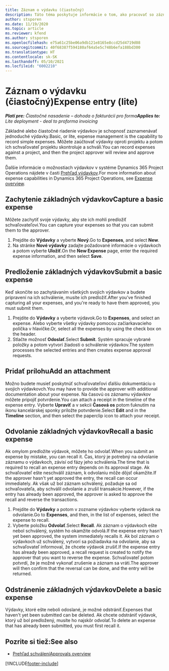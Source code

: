 ```yaml
---
title: Záznam o výdavku (čiastočný)
description: Táto téma poskytuje informácie o tom, ako pracovať so záznamom o výdavku pri čiastočnom nasadení.
author: stsporen
ms.date: 11/19/2020
ms.topic: article
ms.reviewer: kfend
ms.author: stsporen
ms.openlocfilehash: e75a61c25be06a9db121e8165e8ccd25d4719d08
ms.sourcegitcommit: 40f68387f594180af64a5e5c748b6efa188bd300
ms.translationtype: HT
ms.contentlocale: sk-SK
ms.lasthandoff: 05/10/2021
ms.locfileid: "6002210"
---
```

# <a name="expense-entry-lite"></a><span data-ttu-id="45b35-103">Záznam o výdavku (čiastočný)</span><span class="sxs-lookup"><span data-stu-id="45b35-103">Expense entry (lite)</span></span>

<span data-ttu-id="45b35-104">_**Platí pre:** Čiastočné nasadenie – dohoda o fakturácii pro forma_</span><span class="sxs-lookup"><span data-stu-id="45b35-104">_**Applies to:** Lite deployment - deal to proforma invoicing_</span></span>

<span data-ttu-id="45b35-105">Základné alebo čiastočné riadenie výdavkov je schopnosť zaznamenávať jednoduché výdavky.</span><span class="sxs-lookup"><span data-stu-id="45b35-105">Basic, or lite, expense management is the capability to record simple expenses.</span></span> <span data-ttu-id="45b35-106">Môžete zaúčtovať výdavky oproti projektu a potom ich schvaľovateľ projektu skontroluje a schváli.</span><span class="sxs-lookup"><span data-stu-id="45b35-106">You can record expenses against a project, and then the project approver will review and approve them.</span></span>

<span data-ttu-id="45b35-107">Ďalšie informácie o možnostiach výdavkov v systéme Dynamics 365 Project Operations nájdete v časti [Prehľad výdavkov](expense-overview.md).</span><span class="sxs-lookup"><span data-stu-id="45b35-107">For more information about expense capabilities in Dynamics 365 Project Operations, see [Expense overview](expense-overview.md).</span></span>

## <a name="capture-a-basic-expense"></a><span data-ttu-id="45b35-108">Zachytenie základných výdavkov</span><span class="sxs-lookup"><span data-stu-id="45b35-108">Capture a basic expense</span></span>

<span data-ttu-id="45b35-109">Môžete zachytiť svoje výdavky, aby ste ich mohli predložiť schvaľovateľovi.</span><span class="sxs-lookup"><span data-stu-id="45b35-109">You can capture your expenses so that you can submit them to the approver.</span></span>

1. <span data-ttu-id="45b35-110">Prejdite do **Výdavky** a vyberte **Nový**.</span><span class="sxs-lookup"><span data-stu-id="45b35-110">Go to **Expenses**, and select **New**.</span></span>
2. <span data-ttu-id="45b35-111">Na stránke **Nové výdavky** zadajte požadované informácie o výdavkoch a potom vyberte **Uložiť**.</span><span class="sxs-lookup"><span data-stu-id="45b35-111">On the **New Expense** page, enter the required expense information, and then select **Save**.</span></span>

## <a name="submit-a-basic-expense"></a><span data-ttu-id="45b35-112">Predloženie základných výdavkov</span><span class="sxs-lookup"><span data-stu-id="45b35-112">Submit a basic expense</span></span>

<span data-ttu-id="45b35-113">Keď skončíte so zachytávaním všetkých svojich výdavkov a budete pripravení na ich schválenie, musíte ich predložiť.</span><span class="sxs-lookup"><span data-stu-id="45b35-113">After you've finished capturing all your expenses, and you're ready to have them approved, you must submit them.</span></span>

1. <span data-ttu-id="45b35-114">Prejdite do **Výdavky** a vyberte výdavok.</span><span class="sxs-lookup"><span data-stu-id="45b35-114">Go to **Expenses**, and select an expense.</span></span> <span data-ttu-id="45b35-115">Alebo vyberte všetky výdavky pomocou začiarkavacieho políčka v hlavičke.</span><span class="sxs-lookup"><span data-stu-id="45b35-115">Or, select all the expenses by using the check box on the header.</span></span>
2. <span data-ttu-id="45b35-116">Stlačte možnosť **Odoslať**.</span><span class="sxs-lookup"><span data-stu-id="45b35-116">Select **Submit**.</span></span> <span data-ttu-id="45b35-117">Systém spracuje vybrané položky a potom vytvorí žiadosti o schválenie výdavkov.</span><span class="sxs-lookup"><span data-stu-id="45b35-117">The system processes the selected entries and then creates expense approval requests.</span></span>

## <a name="add-an-attachment"></a><span data-ttu-id="45b35-118">Pridať prílohu</span><span class="sxs-lookup"><span data-stu-id="45b35-118">Add an attachment</span></span>

<span data-ttu-id="45b35-119">Možno budete musieť poskytnúť schvaľovateľovi ďalšiu dokumentáciu o svojich výdavkovch.</span><span class="sxs-lookup"><span data-stu-id="45b35-119">You may have to provide the approver with additional documentation about your expense.</span></span> <span data-ttu-id="45b35-120">Na časovú os záznamu výdavkov môžete pripojiť potvrdenie.</span><span class="sxs-lookup"><span data-stu-id="45b35-120">You can attach a receipt in the timeline of the expense entry.</span></span> <span data-ttu-id="45b35-121">Vyberte **Upraviť** a v sekcii **Časová os** potom ťuknutím na ikonu kancelárskej sponky priložte potvrdenie.</span><span class="sxs-lookup"><span data-stu-id="45b35-121">Select **Edit** and in the **Timeline** section, and then select the paperclip icon to attach your receipt.</span></span>

## <a name="recall-a-basic-expense"></a><span data-ttu-id="45b35-122">Odvolanie základných výdavkov</span><span class="sxs-lookup"><span data-stu-id="45b35-122">Recall a basic expense</span></span>

<span data-ttu-id="45b35-123">Ak omylom predložíte výdavok, môžete ho odvolať.</span><span class="sxs-lookup"><span data-stu-id="45b35-123">When you submit an expense by mistake, you can recall it.</span></span> <span data-ttu-id="45b35-124">Čas, ktorý je potrebný na odvolanie záznamu o výdavkoch, závisí od fázy jeho schválenia.</span><span class="sxs-lookup"><span data-stu-id="45b35-124">The time that is required to recall an expense entry depends on its approval stage.</span></span>  <span data-ttu-id="45b35-125">Ak schvaľovateľ ešte neschválil záznam, k odvolaniu môže dôjsť okamžite.</span><span class="sxs-lookup"><span data-stu-id="45b35-125">If the approver hasn't yet approved the entry, the recall can occur immediately.</span></span> <span data-ttu-id="45b35-126">Ak však už bol záznam schválený, požaduje sa od schvaľovateľa, aby schválil odvolanie a zrušil transakcie.</span><span class="sxs-lookup"><span data-stu-id="45b35-126">However, if the entry has already been approved, the approver is asked to approve the recall and reverse the transactions.</span></span>

1. <span data-ttu-id="45b35-127">Prejdite do **Výdavky** a potom v zozname výdavkov vyberte výdavok na odvolanie.</span><span class="sxs-lookup"><span data-stu-id="45b35-127">Go to **Expenses**, and then, in the list of expenses, select the expense to recall.</span></span>
2. <span data-ttu-id="45b35-128">Vyberte položku **Odvolať**.</span><span class="sxs-lookup"><span data-stu-id="45b35-128">Select **Recall**.</span></span> <span data-ttu-id="45b35-129">Ak záznam o výdavkoch ešte nebol schválený, systém ho okamžite odvolá.</span><span class="sxs-lookup"><span data-stu-id="45b35-129">If the expense entry hasn't yet been approved, the system immediately recalls it.</span></span> <span data-ttu-id="45b35-130">Ak bol záznam o výdavkoch už schválený, vytvorí sa požiadavka na odvolanie, aby sa schvaľovateľ informoval, že chcete výdavok zrušiť.</span><span class="sxs-lookup"><span data-stu-id="45b35-130">If the expense entry has already been approved, a recall request is created to notify the approver that you want to reverse the expense.</span></span> <span data-ttu-id="45b35-131">Schvaľovateľ potom potvrdí, že je možné vykonať zrušenie a záznam sa vráti.</span><span class="sxs-lookup"><span data-stu-id="45b35-131">The approver will then confirm that the reversal can be done, and the entry will be returned.</span></span>

## <a name="delete-a-basic-expense"></a><span data-ttu-id="45b35-132">Odstránenie základných výdavkov</span><span class="sxs-lookup"><span data-stu-id="45b35-132">Delete a basic expense</span></span>

<span data-ttu-id="45b35-133">Výdavky, ktoré ešte neboli odoslané, je možné odstrániť.</span><span class="sxs-lookup"><span data-stu-id="45b35-133">Expenses that haven't yet been submitted can be deleted.</span></span> <span data-ttu-id="45b35-134">Ak chcete odstrániť výdavok, ktorý už bol predložený, musíte ho najskôr odvolať.</span><span class="sxs-lookup"><span data-stu-id="45b35-134">To delete an expense that has already been submitted, you must first recall it.</span></span>

## <a name="see-also"></a><span data-ttu-id="45b35-135">Pozrite si tiež:</span><span class="sxs-lookup"><span data-stu-id="45b35-135">See also</span></span>

- [<span data-ttu-id="45b35-136">Prehľad schválení</span><span class="sxs-lookup"><span data-stu-id="45b35-136">Approvals overview</span></span>](../approvals/approvals-overview.md)


[!INCLUDE[footer-include](../includes/footer-banner.md)]